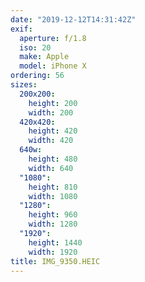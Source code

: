 ```yaml
---
date: "2019-12-12T14:31:42Z"
exif:
  aperture: f/1.8
  iso: 20
  make: Apple
  model: iPhone X
ordering: 56
sizes:
  200x200:
    height: 200
    width: 200
  420x420:
    height: 420
    width: 420
  640w:
    height: 480
    width: 640
  "1080":
    height: 810
    width: 1080
  "1280":
    height: 960
    width: 1280
  "1920":
    height: 1440
    width: 1920
title: IMG_9350.HEIC
---
```


